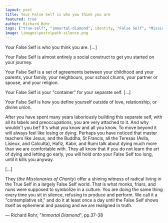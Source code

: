 ```yaml
---
layout: post
title: Your False Self is who you think you are
featured: true
author: Richard Rohr
tags: ["true-self", "immortal-diamond", identity, "False Self", "Missionaries of Charity", contemplation, Jesus, Buddha, "St Francis", "Teresa d'Avila", "Teresa de Lisieux", "Mother Theresa", Hafiz, Kabir, Rumi, witnesses, loss, death, monks, friars, nuns, silence, truth, spirituality, change, society, journey,childhood, parents, family, neighbours, partner, spouse, religion, love, relationship, faith, preoccupations,]
image: \images\posts\path-silence.png
---
```


Your False Self is who you think you are. [...]

Your False Self is almost entirely a social construct to get you started on your journey.

Your False Self is a set of agreements between your childhood and your parents, your family, your neighbours, your school chums, your partner or spouse, and your religion.

Your False Self is your "container" for your separate self. [...]

Your False Self is how you define yourself outside of love, relationship, or divine union. 

After you have spent many years laboriously building this separate self, with all its labels and preoccupations, you are very attached to it. And why wouldn't you be? It's what you know and all you know. To move beyond it will always feel like losing or dying. Perhaps you have noticed that master teachers like Jesus, and the Buddha, St Francis, all the Teresas (Avila, Lisieux, and Calcutta), Hafiz, Kabir, and Rumi talk about dying much more than we are comfortable with. They all know that if you do not learn the art of dying and letting go early, you will hold onto your False Self too long, until it kills you anyway. 

[...] 

They (_the Missionaries of Charity_) offer a shining witness of radical living in the True Self in a largely False Self world. That is what monks, friars, and nuns were supposed to symbolize in a culture. You are doing the same thing every time you sit in silence, refusing to produce and perform. We call it a "contemplative sit," and do it at least once a day until the False Self shows itself as ephemeral and passing and we are realigned in truth.

― Richard Rohr, "_Immortal Diamond_", pp.37-38
